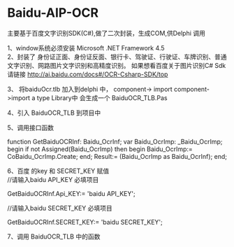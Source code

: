 # Baidu-AIP-OCR
主要基于百度文字识别SDK(C#),做了二次封装，生成COM,供Delphi 调用

1、window系统必须安装 Microsoft .NET Framework 4.5  
2、封装了 身份证正面、身份证反面、银行卡、驾驶证、行驶证、车牌识别、普通文字识别、网路图片文字识别和高精度识别。
如果想看百度关于图片识别C# Sdk 请链接 http://ai.baidu.com/docs#/OCR-Csharp-SDK/top

3、 将baiduOcr.tlb 加入到delphi 中， component-> import component->import a type Library中 会生成一个 BaiduOCR_TLB.Pas

4、引入 BaiduOCR_TLB 到项目中

5、调用接口函数

function GetBaiduOCRInf: Baidu_OcrInf;
var
 Baidu_OcrImp: _Baidu_OcrImp;
begin
  if not Assigned(Baidu_OcrImp) then
  begin
    Baidu_OcrImp:= CoBaidu_OcrImp.Create;
  end;
  Result:= (Baidu_OcrImp as Baidu_OcrInf);
end;

 6、百度 的key 和 SECRET_KEY 赋值    
 //请输入baidu API_KEY  必填项目
 
  GetBaiduOCRInf.Api_KEY:= 'baidu API_KEY';
  
   //请输入baidu SECRET_KEY 必填项目
   
  GetBaiduOCRInf.SECRET_KEY:= 'baidu SECRET_KEY';
  
7、调用 BaiduOCR_TLB 中的函数

